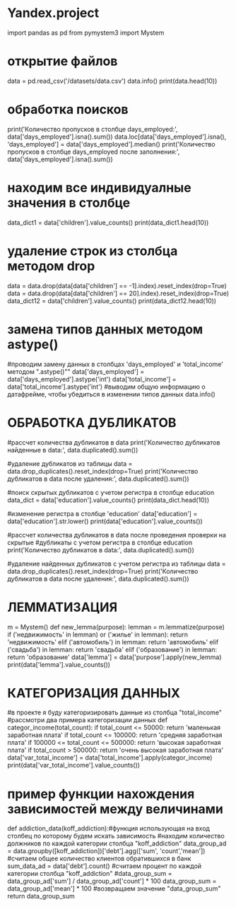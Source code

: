 # Yandex.project
import pandas as pd
from pymystem3 import Mystem

# открытие файлов
data = pd.read_csv('/datasets/data.csv')
data.info()
print(data.head(10))

# обработка поисков
print('Количество пропусков в столбце days_employed:', data['days_employed'].isna().sum())
data.loc[data['days_employed'].isna(), 'days_employed'] = data['days_employed'].median()
print('Количество пропусков в столбце days_employed после заполнения:', data['days_employed'].isna().sum())

# находим все индивидуалные значения в столбце
data_dict1 = data['children'].value_counts()
print(data_dict1.head(10))

# удаление строк из столбца методом drop
data = data.drop(data[data['children'] == -1].index).reset_index(drop=True)
data = data.drop(data[data['children'] == 20].index).reset_index(drop=True)
data_dict12 = data['children'].value_counts()
print(data_dict12.head(10))

# замена типов данных методом astype()
#проводим замену данных в столбцах 'days_employed' и 'total_income' методом ".astype()""
data['days_employed'] = data['days_employed'].astype('int')
data['total_income'] = data['total_income'].astype('int')
#выводим общую информацию о датафрейме, чтобы убедиться в изменении типов данных
data.info()

# ОБРАБОТКА ДУБЛИКАТОВ

#рассчет количества дубликатов в data
print('Количество дубликатов найденные в data:', data.duplicated().sum())

#удаление дубликатов из таблицы
data = data.drop_duplicates().reset_index(drop=True)
print('Количество дубликатов в data после удаления:', data.duplicated().sum())

#поиск скрытых дубликатов с учетом регистра в столбце education
data_dict = data['education'].value_counts()
print(data_dict.head(10))

#изменение регистра в столбце 'education'
data['education'] = data['education'].str.lower()
print(data['education'].value_counts())

#рассчет количества дубликатов в data после проведения проверки на скрытые 
#дубликаты с учетом регистра в столбце education
print('Количество дубликатов в data:', data.duplicated().sum())

#удаление найденных дубликатов с учетом регистра из таблицы 
data = data.drop_duplicates().reset_index(drop=True)
print('Количество дубликатов в data после удаления:', data.duplicated().sum())

# ЛЕММАТИЗАЦИЯ 

m = Mystem()
def new_lemma(purpose):
    lemman = m.lemmatize(purpose)
    if ('недвижимость' in lemman) or ('жилье' in lemman):
        return 'недвижимость'
    elif ('автомобиль') in lemman:
        return 'автомобиль'
    elif ('свадьба') in lemman:
        return 'свадьба'
    elif ('образование') in lemman: 
        return 'образование'
data['lemma'] = data['purpose'].apply(new_lemma)
print(data['lemma'].value_counts())

# КАТЕГОРИЗАЦИЯ ДАННЫХ 
#в проекте я буду категоризировать данные из столбца "total_income"
#рассмотри два примера категоризации данных
def categor_income(total_count):
    if total_count <= 50000:
                return 'маленькая заработная плата'
    if total_count <= 100000:
                return 'средняя заработная плата'
    if 100000 <= total_count <= 500000:
                return 'высокая заработная плата'
    if total_count > 500000:
                return 'очень высокая заработная плата'
data['var_total_income'] = data['total_income'].apply(categor_income)
print(data['var_total_income'].value_counts())

# пример функции нахождения зависимостей между величинами
def addiction_data(koff_addiction):#функция использующая на вход столбец по которому будем искать зависимость
    #находим количество должников по каждой категории столбца "koff_addiction"
    data_group_ad = data.groupby([koff_addiction])['debt'].agg(['sum', 'count','mean'])
    #считаем общее количество клиентов обратившихся в банк
    sum_data_ad = data['debt'].count()
    #считаем процент по каждой категории столбца "koff_addiction"
    #data_group_sum = data_group_ad['sum'] / data_group_ad['count'] * 100
    data_group_sum = data_group_ad['mean'] * 100
    #возвращаем значение "data_group_sum"
    return data_group_sum

